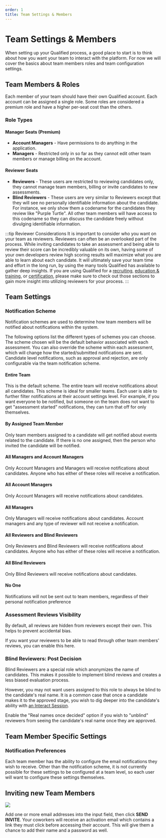 ```yaml
---
order: 1
title: Team Settings & Members
---
```

# Team Settings & Members
When setting up your Qualified process, a good place to start is to think about how you want your team to interact with the platform. For now we will cover the basics about team members roles and team configuration settings.

## Team Members & Roles
Each member of your team should have their own Qualified account. Each account can be assigned a single role. Some roles are considered a premium role and have a higher per-seat cost than the others.

### Role Types
#### Manager Seats (Premium)
- **Account Managers** - Have permissions to do anything in the application.
- **Managers** - Restricted only in so far as they cannot edit other team members or manage billing on the account.

#### Reviewer Seats
- **Reviewers** - These users are restricted to reviewing candidates only, they cannot manage team members, billing or invite candidates to new assessments.
- **Blind Reviewers** - These users are very similar to Reviewers except that they will see no personally identifiable information about the candidate. For instance, we only show them a codename for the candidates they review like "Purple Turtle". All other team members will have access to this codename so they can discuss the candidate freely without divulging identifiable information.

:::tip Reviewer Considerations
It is important to consider who you want on your team as reviewers. Reviewers can often be an overlooked part of the process. While inviting candidates to take an assessment and being able to review their score can be incredibly valuable on its own, having some of your own developers review high scoring results will maximize what you are able to learn about each candidate. It will ultimately save your team time and effort in the long run, by using the many tools Qualified has available to gather deep insights. If you are using Qualified for a [recruiting](/for-teams/process/recruitment), [education & training](/for-teams/process/recruitment), or [certification](/for-teams/process/certification), please make sure to check out those sections to gain more insight into utilizing reviewers for your process.
::: 

## Team Settings
### Notification Scheme
Notification schemes are used to determine how team members will be notified about notifications within the system. 

The following options list the different types of schemes you can choose. The scheme chosen will be the default behavior associated with each assessment. You can also override the scheme within each assessment, which will change how the started/submitted notifications are sent. Candidate level notifications, such as approval and rejection, are only configurable via the team notification scheme.

#### Entire Team
This is the default scheme. The entire team will receive notifications about all candidates. This scheme is ideal for smaller teams. Each user is able to further
filter notifications at their account settings level. For example, if you want everyone to be notified, but someone on the team does not want to get "assessment started" notifications,
they can turn that off for only themselves.
#### By Assigned Team Member
Only team members assigned to a candidate will get notified about events related to the candidate. If there is no one assigned, then the person who invited the candidate will be notified. 
#### All Managers and Account Managers
Only Account Managers and Managers will receive notifications about candidates. Anyone who has either of these roles will receive a notification.
#### All Account Managers
Only Account Managers will receive notifications about candidates. 
#### All Managers
Only Managers will receive notifications about candidates. Account managers and any type of reviewer will not receive a notification. 
#### All Reviewers and Blind Reviewers
Only Reviewers and Blind Reviewers will receive notifications about candidates. Anyone who has either of these roles will receive a notification. 
#### All Blind Reviewers
Only Blind Reviewers will receive notifications about candidates. 
#### No One
Notifications will not be sent out to team members, regardless of their personal notification preference

### Assessment Reviews Visibility

By default, all reviews are hidden from reviewers except their own. This helps to prevent accidental bias.

If you want your reviewers to be able to read through other team members' reviews, you can enable this here.

### Blind Reviewers: Post Decision

Blind Reviewers are a special role which anonymizes the name of candidates. 
This makes it possible to implement blind reviews and creates a less biased evaluation process. 

However, you may not want users assigned to this role to always be blind to the candidate's real name. It is a common case that once a candidate makes it to the approved stage, you wish to dig deeper into the candidate's ability with [an Interact Session](/for-teams/process/interact).

Enable the "Real names once decided" option if you wish to "unblind" reviewers from seeing the candidate's real name once they are approved.

## Team Member Specific Settings
### Notification Preferences
Each team member has the ability to configure the email notifications they wish to receive. Other than the notification scheme, it is not currently possible for these settings to be configured at a team level, so each user will want to configure these settings themselves.  

## Inviting new Team Members

![](/images/hire/account-team-invite-team-member.png)

Add one or more email addresses into the input field, then click **SEND INVITE**. Your coworkers will receive an activation email which contains a link they must click before accessing their account. This will give them a chance to add their name and a password as well.
  
